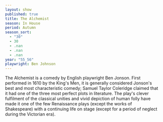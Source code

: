 ```yaml
---
layout: show
published: true
title: The Alchemist
season: In House
period: Autumn
season_sort: 
  - "30"
  - 30
  - .nan
  - .nan
  - .nan
year: "55_56"
playwright: Ben Johnson
---
```


The Alchemist is a comedy by English playwright Ben Jonson. First performed in 1610 by the King's Men, it is generally considered Jonson's best and most characteristic comedy; Samuel Taylor Coleridge claimed that it had one of the three most perfect plots in literature. The play's clever fulfilment of the classical unities and vivid depiction of human folly have made it one of the few Renaissance plays (except the works of Shakespeare) with a continuing life on stage (except for a period of neglect during the Victorian era).